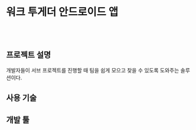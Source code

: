 # 워크 투게더 안드로이드 앱
<br></br>
## 프로젝트 설명

개발자들이 서브 프로젝트를 진행할 때 팀을 쉽게 모으고 찾을 수 있도록 도와주는 솔루션이다.

## 사용 기술

## 개발 툴

